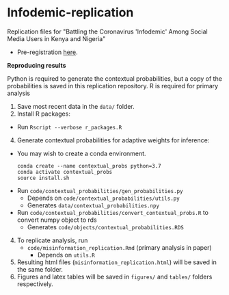 # Infodemic-replication
Replication files for "Battling the Coronavirus 'Infodemic' Among Social Media Users in Kenya and Nigeria"

- Pre-registration [here](https://osf.io/wbvyk/?view_only=9db136c1387d4292abad22481e4935ae). 
  
**Reproducing results**

Python is required to generate the contextual probabilities, but a copy of the probabilities is saved in this replication repository. 
R is required for primary analysis

1. Save most recent data in the `data/` folder.
2. Install R packages:
  - Run `Rscript --verbose r_packages.R`
4. Generate contextual probabilities for adaptive weights for inference:
  - You may wish to create a conda environment.
    ```
    conda create --name contextual_probs python=3.7
    conda activate contextual_probs
    source install.sh    
    ```
  - Run `code/contextual_probabilities/gen_probabilities.py`
    - Depends on `code/contextual_probabilities/utils.py`
    - Generates `data/contextual_probabilities.npy`
  - Run `code/contextual_probabilities/convert_contextual_probs.R` to convert numpy object to rds
    - Generates `code/objects/contextual_probabilities.RDS`
4. To replicate analysis, run
   + `code/misinformation_replication.Rmd` (primary analysis in paper)
      - Depends on `utils.R`
5. Resulting html files (`misinformation_replication.html`) will be saved in the same folder.
6. Figures and latex tables will be saved in `figures/` and `tables/` folders respectively.
